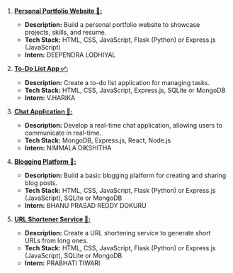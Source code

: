 1. **[Personal Portfolio Website 💼:]()**
   - **Description:** Build a personal portfolio website to showcase projects, skills, and resume.
   - **Tech Stack:** HTML, CSS, JavaScript, Flask (Python) or Express.js (JavaScript)
   - **Intern:** DEEPENDRA LODHIYAL

2. **[To-Do List App ✅:]()**
   - **Description:** Create a to-do list application for managing tasks.
   - **Tech Stack:** HTML, CSS, JavaScript, Express.js, SQLite or MongoDB
   - **Intern:** V.HARIKA

3. **[Chat Application 💬:]()**
   - **Description:** Develop a real-time chat application, allowing users to communicate in real-time.
   - **Tech Stack:** MongoDB, Express.js, React, Node.js
   - **Intern:** NIMMALA DIKSHITHA

4. **[Blogging Platform 📝:]()**
   - **Description:** Build a basic blogging platform for creating and sharing blog posts.
   - **Tech Stack:** HTML, CSS, JavaScript, Flask (Python) or Express.js (JavaScript), SQLite or MongoDB
   - **Intern:** BHANU PRASAD REDDY DOKURU

5. **[URL Shortener Service 🔗:]()**
   - **Description:** Create a URL shortening service to generate short URLs from long ones.
   - **Tech Stack:** HTML, CSS, JavaScript, Flask (Python) or Express.js (JavaScript), SQLite or MongoDB
   - **Intern:** PRABHATI TIWARI

